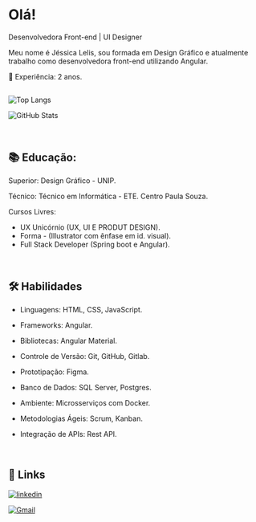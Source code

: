 # Olá!


Desenvolvedora Front-end | UI Designer

Meu nome é Jéssica Lelis, sou formada em Design Gráfico e atualmente trabalho como desenvolvedora front-end utilizando Angular.

💼 Experiência: 2 anos.

##

![Top Langs](https://github-readme-stats.vercel.app/api/top-langs/?username=jessica-lelis&layout=donut&&theme=calm)


![GitHub Stats](https://github-readme-stats.vercel.app/api?username=jessica-lelis&theme=calm&show_icons=true&rank_icon=github)

&nbsp;
## 📚 Educação:

Superior: Design Gráfico - UNIP.

Técnico: Técnico em Informática - ETE. Centro Paula Souza.

Cursos Livres:

* UX Unicórnio (UX, UI E PRODUT DESIGN).
* Forma - (Illustrator com ênfase em id. visual).
* Full Stack Developer (Spring boot e Angular).

&nbsp;
## 🛠 Habilidades

* Linguagens: HTML, CSS, JavaScript.

* Frameworks: Angular.

* Bibliotecas: Angular Material.

* Controle de Versão: Git, GitHub, Gitlab. 

* Prototipação: Figma.

* Banco de Dados: SQL Server, Postgres.

* Ambiente: Microsserviços com Docker.

* Metodologias Ágeis: Scrum, Kanban.

* Integração de APIs: Rest API.

&nbsp;
## 🔗 Links

[![linkedin](https://img.shields.io/badge/linkedin-0A66C2?style=for-the-badge&logo=linkedin&logoColor=white)](https://br.linkedin.com/in/jessica-lelis-8101581ab)


[![Gmail](https://img.shields.io/badge/Gmail-333333?style=for-the-badge&logo=gmail&logoColor=red)](mailto:je.lelis@gmail.com)
